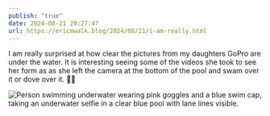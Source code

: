 ```yaml
---
publish: "true"
date: 2024-08-21 20:27:47
url: https://ericmwalk.blog/2024/08/21/i-am-really.html
---
```


I am really surprised at how clear the pictures from my daughters GoPro are under the water. It is interesting seeing some of the videos she took to see her form as as she left the camera at the bottom of the pool and swam over it or dove over it. 🏊‍♀️

![Person swimming underwater wearing pink goggles and a blue swim cap, taking an underwater selfie in a clear blue pool with lane lines visible.](https://ericmwalk.blog/uploads/2024/gopr0829-framegrab-00.jpeg)